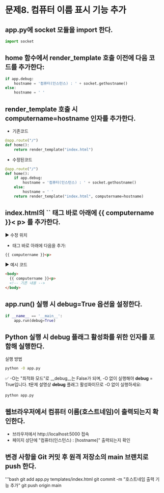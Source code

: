# 문제8. 컴퓨터 이름 표시 기능 추가

## app.py에 socket 모듈을 import 한다.

```python
import socket
```

## home 함수에서 render_template 호출 이전에 다음 코드를 추가한다:

```python
if app.debug:
    hostname = '컴퓨터(인스턴스) : ' + socket.gethostname()
else:
    hostname = ' '
```

## render_template 호출 시 computername=hostname 인자를 추가한다.
* 기존코드
```python
@app.route("/")
def home():
    return render_template("index.html")
```

* 수정된코드
```python
@app.route("/")
def home():
    if app.debug:
        hostname = '컴퓨터(인스턴스) : ' + socket.gethostname()
    else:
        hostname = ' '
    return render_template("index.html", computername=hostname)
```

## index.html의 `` 태그 바로 아래에 {{ computername }}< p> 를 추가한다.
▶ 수정 위치
* <body> 태그 바로 아래에 다음을 추가:
```html
{{ computername }}<p>
```

▶ 예시 코드
```html
<body>
  {{ computername }}<p>
  <!-- 기존 내용 -->
</body>
```

## app.run() 실행 시 debug=True 옵션을 설정한다.
```python
if __name__ == '__main__':
    app.run(debug=True)
```

## Python 실행 시 __debug__ 플래그 활성화를 위한 인자를 포함해 실행한다.
 실행 방법
```bash
python -O app.py
```
✅ -O는 "최적화 모드"로 __debug__는 False가 되며, -O 없이 실행해야 __debug__ = True입니다.
❗문제 설명상 __debug__ 플래그 활성화이므로 -O 없이 실행하세요:

```bash
python app.py
```

## 웹브라우저에서 컴퓨터 이름(호스트네임)이 출력되는지 확인한다.
* 브라우저에서 http://localhost:5000 접속
* 페이지 상단에 "컴퓨터(인스턴스) : [hostname]" 출력되는지 확인

## 변경 사항을 Git 커밋 후 원격 저장소의 main 브랜치로 push 한다.
'''bash
git add app.py templates/index.html
git commit -m "호스트네임 출력 기능 추가"
git push origin main
```